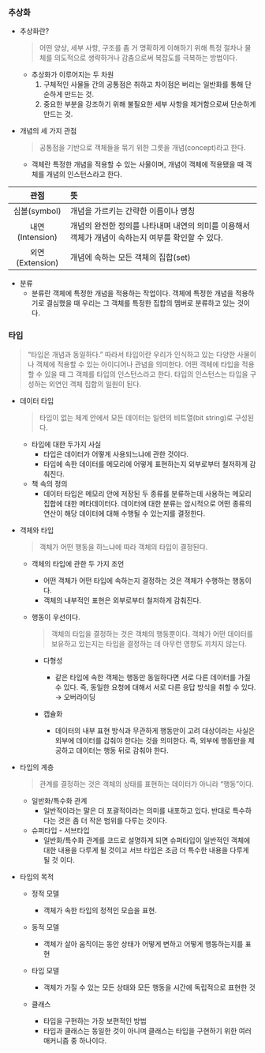 ### 추상화

- 추상화란?
  > 어떤 양상, 세부 사항, 구조를 좀 거 명확하게 이해하기 위해 특정 절차나 물체를 의도적으로 생략하거나 감춤으로써 복잡도를 극복하는 방법이다.

  - 추상화가 이루어지는 두 차원
    1. 구체적인 사물들 간의 공통점은 취하고 차이점은 버리는 일반화를 통해 단순하게 만드는 것.
    2. 중요한 부분을 강조하기 위해 불필요한 세부 사항을 제거함으로써 단순하게 만드는 것.

- 개념의 세 가지 관점
  > 공통점을 기반으로 객체들을 묶기 위한 그릇을 개념(concept)라고 한다.

  - 객체란 특정한 개념을 적용할 수 있는 사물이며, 개념이 객체에 적용됐을 때 객체를 개념의 인스턴스라고 한다.

<center>

|관점|뜻|
|:---:|:---|
|심볼(symbol)|개념을 가르키는 간략한 이름이나 명칭|
|내연(Intension)|개념의 완전한 정의를 나타내며 내연의 의미를 이용해서 객체가 개념이 속하는지 여부를 확인할 수 있다.|
|외연(Extension)|개념에 속하는 모든 객체의 집합(set)|

</center>

- 분류
  - 분류란 객체에 특정한 개념을 적용하는 작업이다. 객체에 특정한 개념을 적용하기로 결심했을 때 우리는 그 객체를 특정한 집합의 멤버로 분류하고 있는 것이다.

### 타입

> “타입은 개념과 동일하다.” 
> 따라서 타입이란 우리가 인식하고 있는 다양한 사물이나 객체에 적용할 수 있는 아이디어나 관념을 의미한다. 어떤 객체에 타입을 적용할 수 있을 때 그 객체를 타입의 인스턴스라고 한다. 타입의 인스턴스는 타입을 구성하는 외연인 객체 집합의 일원이 된다.

- 데이터 타입

    > 타입이 없는 체계 안에서 모든 데이터는 일련의 비트열(bit string)로 구성된다.

  - 타입에 대한 두가지 사실
    - 타입은 데이터가 어떻게 사용되느냐에 관한 것이다.
    - 타입에 속한 데이터를 메모리에 어떻게 표현하는지 외부로부터 철저하게 감춰진다.
  - 책 속의 정의
    - 데이터 타입은 메모리 안에 저장된 두 종류를 분류하는데 사용하는 메모리 집합에 대한 메타데이터다. 데이터에 대한 분류는 암시적으로 어떤 종류의 연산이 해당 데이터에 대해 수행될 수 있는지를 결정한다.



- 객체와 타입
  > 객체가 어떤 행동을 하느냐에 따라 객체의 타입이 결정된다.

  - 객체의 타입에 관한 두 가지 조언
    - 어떤 객체가 어떤 타입에 속하는지 결정하는 것은 객체가 수행하는 행동이다.
    - 객체의 내부적인 표현은 외부로부터 철저하게 감춰진다.
  - 행동이 우선이다.
    > 객체의 타입을 결정하는 것은 객체의 행동뿐이다. 객체가 어떤 데이터를 보유하고 있는지는 타입을 결정하는 데 아무런 영향도 끼치지 않는다.

    - 다형성
      - 같은 타입에 속한 객체는 행동만 동일하다면 서로 다른 데이터를 가질 수 있다. 즉, 동일한 요청에 대해서 서로 다른 응답 방식을 취할 수 있다. → 오버라이딩

    - 캡슐화
      - 데이터의 내부 표현 방식과 무관하게 행동만이 고려 대상이라는 사실은 외부에 데이터를 감춰야 한다는 것을 의미한다. 즉, 외부에 행동만을 제공하고 데이터는 행동 뒤로 감춰야 한다.



- 타입의 계층
  > 관계를 결정하는 것은 객체의 상태를 표현하는 데이터가 아니라 “행동”이다.
  - 일반화/특수화 관계  
    - 일반적이라는 말은 더 포괄적이라는 의미를 내포하고 있다. 반대로 특수하다는 것은 좀 더 작은 범위를 다루는 것이다.  
  - 슈퍼타입 - 서브타입
    - 일반화/특수화 관계를 코드로 설명하게 되면 슈퍼타입이 일반적인 객체에 대한 내용을 다루게 될 것이고 서브 타입은 조금 더 특수한 내용을 다루게 될 것 이다.



- 타입의 목적
  - 정적 모델
    - 객체가 속한 타입의 정적인 모습을 표현.

  - 동적 모델
    - 객체가 살아 움직이는 동안 상태가 어떻게 변하고 어떻게 행동하는지를 표현

  - 타입 모델
    - 객체가 가질 수 있는 모든 상태와 모든 행동을 시간에 독립적으로 표현한 것

  - 클래스
    - 타입을 구현하는 가장 보편적인 방법
    - 타입과 클래스는 동일한 것이 아니며 클래스는 타입을 구현하기 위한 여러 매커니즘 중 하나이다.